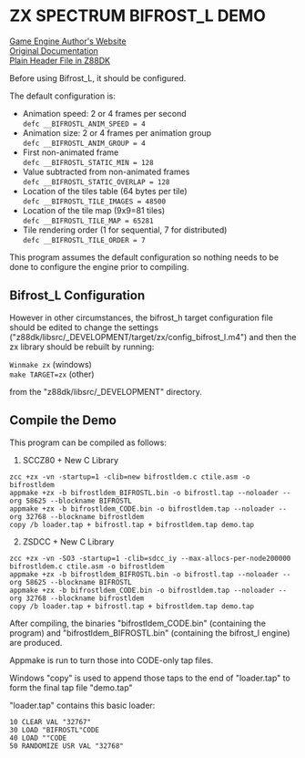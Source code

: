 # ZX SPECTRUM BIFROST_L DEMO
[Game Engine Author's Website](https://www.ime.usp.br/~einar/bifrost/)  
[Original Documentation](https://github.com/z88dk/z88dk/tree/master/libsrc/_DEVELOPMENT/arch/zx/bifrost_l)  
[Plain Header File in Z88DK](https://github.com/z88dk/z88dk/blob/master/include/_DEVELOPMENT/clang/arch/zx/bifrost_l.h)

Before using Bifrost_L, it should be configured.

The default configuration is:

 * Animation speed: 2 or 4 frames per second  
   `defc __BIFROSTL_ANIM_SPEED = 4`
 * Animation size: 2 or 4 frames per animation group  
   `defc __BIFROSTL_ANIM_GROUP = 4`
 * First non-animated frame  
   `defc __BIFROSTL_STATIC_MIN = 128`
 * Value subtracted from non-animated frames  
   `defc __BIFROSTL_STATIC_OVERLAP = 128`
 * Location of the tiles table (64 bytes per tile)  
   `defc __BIFROSTL_TILE_IMAGES = 48500`
 * Location of the tile map (9x9=81 tiles)  
   `defc __BIFROSTL_TILE_MAP = 65281`
 * Tile rendering order (1 for sequential, 7 for distributed)  
   `defc __BIFROSTL_TILE_ORDER = 7`

This program assumes the default configuration so nothing needs to be done to configure the engine prior to compiling.

## Bifrost_L Configuration

However in other circumstances, the bifrost_h target configuration file should be edited to change the settings
("z88dk/libsrc/_DEVELOPMENT/target/zx/config_bifrost_l.m4") and then the zx library should be rebuilt by running:

`Winmake zx` (windows)  
`make TARGET=zx` (other)

from the "z88dk/libsrc/_DEVELOPMENT" directory.

## Compile the Demo

This program can be compiled as follows:

1. SCCZ80 + New C Library
```
zcc +zx -vn -startup=1 -clib=new bifrostldem.c ctile.asm -o bifrostldem
appmake +zx -b bifrostldem_BIFROSTL.bin -o bifrostl.tap --noloader --org 58625 --blockname BIFROSTL
appmake +zx -b bifrostldem_CODE.bin -o bifrostldem.tap --noloader --org 32768 --blockname bifrostldem
copy /b loader.tap + bifrostl.tap + bifrostldem.tap demo.tap
```
2. ZSDCC + New C Library
```
zcc +zx -vn -SO3 -startup=1 -clib=sdcc_iy --max-allocs-per-node200000 bifrostldem.c ctile.asm -o bifrostldem
appmake +zx -b bifrostldem_BIFROSTL.bin -o bifrostl.tap --noloader --org 58625 --blockname BIFROSTL
appmake +zx -b bifrostldem_CODE.bin -o bifrostldem.tap --noloader --org 32768 --blockname bifrostldem
copy /b loader.tap + bifrostl.tap + bifrostldem.tap demo.tap
```
After compiling, the binaries "bifrostldem_CODE.bin" (containing the program) and "bifrostldem_BIFROSTL.bin" (containing the bifrost_l engine) are produced.

Appmake is run to turn those into CODE-only tap files.

Windows "copy" is used to append those taps to the end of "loader.tap" to form the final tap file "demo.tap"

"loader.tap" contains this basic loader:

```
10 CLEAR VAL "32767"
30 LOAD "BIFROSTL"CODE
40 LOAD ""CODE
50 RANDOMIZE USR VAL "32768"
```
